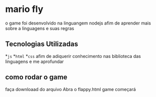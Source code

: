 # mario fly

o game foi desenvolvido na linguangem nodejs afim de aprender mais sobre a linguagens e suas regras

## Tecnologias Utilizadas
*`js`
*`html`
*`css`
afim de  adiquerir conhecimento nas biblioteca das linguagens e me aprofundar

## como rodar o game
faça downloaad do arquivo
Abra o flappy.html
game começará
